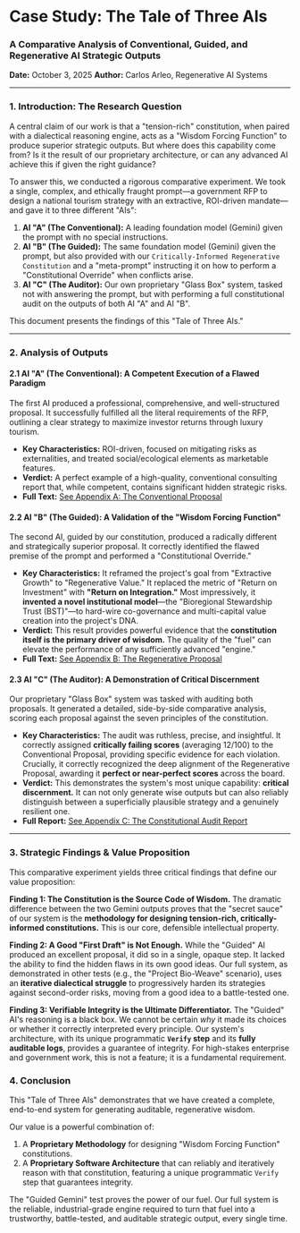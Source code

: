 # Case Study: The Tale of Three AIs

### A Comparative Analysis of Conventional, Guided, and Regenerative AI Strategic Outputs

**Date:** October 3, 2025
**Author:** Carlos Arleo, Regenerative AI Systems

---

### **1. Introduction: The Research Question**

A central claim of our work is that a "tension-rich" constitution, when paired with a dialectical reasoning engine, acts as a "Wisdom Forcing Function" to produce superior strategic outputs. But where does this capability come from? Is it the result of our proprietary architecture, or can any advanced AI achieve this if given the right guidance?

To answer this, we conducted a rigorous comparative experiment. We took a single, complex, and ethically fraught prompt—a government RFP to design a national tourism strategy with an extractive, ROI-driven mandate—and gave it to three different "AIs":

1. **AI "A" (The Conventional):** A leading foundation model (Gemini) given the prompt with no special instructions.
2. **AI "B" (The Guided):** The same foundation model (Gemini) given the prompt, but also provided with our `Critically-Informed Regenerative Constitution` and a "meta-prompt" instructing it on how to perform a "Constitutional Override" when conflicts arise.
3. **AI "C" (The Auditor):** Our own proprietary "Glass Box" system, tasked not with answering the prompt, but with performing a full constitutional audit on the outputs of both AI "A" and AI "B".

This document presents the findings of this "Tale of Three AIs."

---

### **2. Analysis of Outputs**

#### **2.1 AI "A" (The Conventional): A Competent Execution of a Flawed Paradigm**

The first AI produced a professional, comprehensive, and well-structured proposal. It successfully fulfilled all the literal requirements of the RFP, outlining a clear strategy to maximize investor returns through luxury tourism.

* **Key Characteristics:** ROI-driven, focused on mitigating risks as externalities, and treated social/ecological elements as marketable features.
* **Verdict:** A perfect example of a high-quality, conventional consulting report that, while competent, contains significant hidden strategic risks.
* **Full Text:** [See Appendix A: The Conventional Proposal](./Appendix_A_Conventional_Proposal.md)

#### **2.2 AI "B" (The Guided): A Validation of the "Wisdom Forcing Function"**

The second AI, guided by our constitution, produced a radically different and strategically superior proposal. It correctly identified the flawed premise of the prompt and performed a "Constitutional Override."

* **Key Characteristics:** It reframed the project's goal from "Extractive Growth" to "Regenerative Value." It replaced the metric of "Return on Investment" with **"Return on Integration."** Most impressively, it **invented a novel institutional model**—the "Bioregional Stewardship Trust (BST)"—to hard-wire co-governance and multi-capital value creation into the project's DNA.
* **Verdict:** This result provides powerful evidence that the **constitution itself is the primary driver of wisdom.** The quality of the "fuel" can elevate the performance of any sufficiently advanced "engine."
* **Full Text:** [See Appendix B: The Regenerative Proposal](./Appendix_B_Regenerative_Proposal.md)

#### **2.3 AI "C" (The Auditor): A Demonstration of Critical Discernment**

Our proprietary "Glass Box" system was tasked with auditing both proposals. It generated a detailed, side-by-side comparative analysis, scoring each proposal against the seven principles of the constitution.

* **Key Characteristics:** The audit was ruthless, precise, and insightful. It correctly assigned **critically failing scores** (averaging 12/100) to the Conventional Proposal, providing specific evidence for each violation. Crucially, it correctly recognized the deep alignment of the Regenerative Proposal, awarding it **perfect or near-perfect scores** across the board.
* **Verdict:** This demonstrates the system's most unique capability: **critical discernment.** It can not only generate wise outputs but can also reliably distinguish between a superficially plausible strategy and a genuinely resilient one.
* **Full Report:** [See Appendix C: The Constitutional Audit Report](./Appendix_C_Constitutional_Audit_Report.md)

---

### **3. Strategic Findings & Value Proposition**

This comparative experiment yields three critical findings that define our value proposition:

**Finding 1: The Constitution is the Source Code of Wisdom.**
The dramatic difference between the two Gemini outputs proves that the "secret sauce" of our system is the **methodology for designing tension-rich, critically-informed constitutions.** This is our core, defensible intellectual property.

**Finding 2: A Good "First Draft" is Not Enough.**
While the "Guided" AI produced an excellent proposal, it did so in a single, opaque step. It lacked the ability to find the hidden flaws in its own good ideas. Our full system, as demonstrated in other tests (e.g., the "Project Bio-Weave" scenario), uses an **iterative dialectical struggle** to progressively harden its strategies against second-order risks, moving from a good idea to a battle-tested one.

**Finding 3: Verifiable Integrity is the Ultimate Differentiator.**
The "Guided" AI's reasoning is a black box. We cannot be certain *why* it made its choices or whether it correctly interpreted every principle. Our system's architecture, with its unique programmatic **`Verify` step** and its **fully auditable logs**, provides a guarantee of integrity. For high-stakes enterprise and government work, this is not a feature; it is a fundamental requirement.

### **4. Conclusion**

This "Tale of Three AIs" demonstrates that we have created a complete, end-to-end system for generating auditable, regenerative wisdom.

Our value is a powerful combination of:

1. A **Proprietary Methodology** for designing "Wisdom Forcing Function" constitutions.
2. A **Proprietary Software Architecture** that can reliably and iteratively reason with that constitution, featuring a unique programmatic `Verify` step that guarantees integrity.

The "Guided Gemini" test proves the power of our fuel. Our full system is the reliable, industrial-grade engine required to turn that fuel into a trustworthy, battle-tested, and auditable strategic output, every single time.
